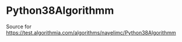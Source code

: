 # Python38Algorithmm
Source for https://test.algorithmia.com/algorithms/nayelimc/Python38Algorithmm
